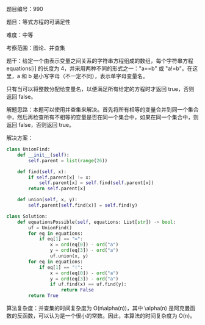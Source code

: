 题目编号：990

题目：等式方程的可满足性

难度：中等

考察范围：图论、并查集

题干：给定一个由表示变量之间关系的字符串方程组成的数组，每个字符串方程 equations[i] 的长度为 4，并采用两种不同的形式之一："a==b" 或 "a!=b"。在这里，a 和 b 是小写字母（不一定不同），表示单字母变量名。

只有当可以将整数分配给变量名，以便满足所有给定的方程时才返回 true，否则返回 false。 

解题思路：本题可以使用并查集来解决。首先将所有相等的变量合并到同一个集合中，然后再检查所有不相等的变量是否在同一个集合中，如果在同一个集合中，则返回 false，否则返回 true。

解决方案：

```python
class UnionFind:
    def __init__(self):
        self.parent = list(range(26))

    def find(self, x):
        if self.parent[x] != x:
            self.parent[x] = self.find(self.parent[x])
        return self.parent[x]

    def union(self, x, y):
        self.parent[self.find(x)] = self.find(y)

class Solution:
    def equationsPossible(self, equations: List[str]) -> bool:
        uf = UnionFind()
        for eq in equations:
            if eq[1] == "=":
                x = ord(eq[0]) - ord("a")
                y = ord(eq[3]) - ord("a")
                uf.union(x, y)
        for eq in equations:
            if eq[1] == "!":
                x = ord(eq[0]) - ord("a")
                y = ord(eq[3]) - ord("a")
                if uf.find(x) == uf.find(y):
                    return False
        return True
```

算法复杂度：并查集的时间复杂度为 O(n\alpha(n))，其中 \alpha(n) 是阿克曼函数的反函数，可以认为是一个很小的常数。因此，本算法的时间复杂度为 O(n)。